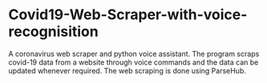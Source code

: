 # Covid19-Web-Scraper-with-voice-recognisition

 A coronavirus web scraper and python voice assistant. The program scraps covid-19 data from a website through voice commands and the data can be updated whenever required.
 The web scraping is done using ParseHub.
